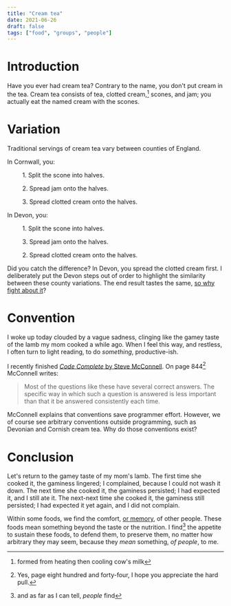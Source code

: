 ```yaml
---
title: "Cream tea"
date: 2021-06-26
draft: false
tags: ["food", "groups", "people"]
---
```

# Introduction
Have you ever had cream tea? Contrary to the name, you don't put cream in the tea. Cream tea consists of tea, clotted cream,[^1] scones, and jam; you actually eat the named cream with the scones. 
[^1]: formed from heating then cooling cow's milk
# Variation
Traditional servings of cream tea vary between counties of England.

In Cornwall, you:

<p style="text-indent: 4ch;">1. Split the scone into halves.</p>
<p style="text-indent: 4ch;">2. Spread jam onto the halves.</p>
<p style="text-indent: 4ch;">3. Spread clotted cream onto the halves.</p>

In Devon, you:

<p style="text-indent: 4ch;">1. Split the scone into halves.</p>
<p style="text-indent: 4ch;">3. Spread jam onto the halves.</p>
<p style="text-indent: 4ch;">2. Spread clotted cream onto the halves.</p>

Did you catch the difference? In Devon, you spread the clotted cream first. I deliberately put the Devon steps out of order to highlight the similarity between these county variations. The end result tastes the same, [so why fight about it](https://www.independent.co.uk/life-style/food-and-drink/cornwall-cream-tea-scone-advert-locals-outrage-jam-cream-devon-lanhydrock-house-garden-a8251516.html)?
# Convention
I woke up today clouded by a vague sadness, clinging like the gamey taste of the lamb my mom cooked a while ago. When I feel this way, and restless, I often turn to light reading, to do _something_, productive-ish.

I recently finished [_Code Complete_ by Steve McConnell](https://www.amazon.com/Code-Complete-Practical-Handbook-Construction/dp/0735619670/). On page 844[^2] McConnell writes:
[^2]: Yes, page eight hundred and forty-four, I hope you appreciate the hard pull.

> Most of the questions like these have several correct answers. The specific way in which such a question is answered is less important than that it be answered consistently each time.

McConnell explains that conventions save programmer effort. However, we of course see arbitrary conventions outside programming, such as Devonian and Cornish cream tea. Why do those conventions exist?
# Conclusion
Let's return to the gamey taste of my mom's lamb. The first time she cooked it, the gaminess lingered; I complained, because I could not wash it down. The next time she cooked it, the gaminess persisted; I had expected it, and I still ate it. The next-next time she cooked it, the gaminess still persisted; I had expected it yet again, and I did not complain.

Within some foods, we find the comfort, [or memory](https://www.newyorker.com/culture/culture-desk/crying-in-h-mart), of other people. These foods mean something beyond the taste or the nutrition. I find[^3] the appetite to sustain these foods, to defend them, to preserve them, no matter how arbitrary they may seem, because they _mean_ something, _of people_, to me.
[^3]: and as far as I can tell, _people_ find
